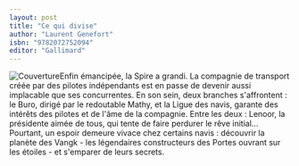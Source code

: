 ```yaml
---
layout: post
title: "Ce qui divise"
author: "Laurent Genefort"
isbn: "9782072752094"
editor: "Gallimard"
---
```

![Couverture](/img/9782072752094.jpg)Enfin émancipée, la Spire a grandi. La compagnie de transport créée par des pilotes indépendants est en passe de devenir aussi implacable que ses concurrentes. En son sein, deux branches s'affrontent : le Buro, dirigé par le redoutable Mathy, et la Ligue des navis, garante des intérêts des pilotes et de l'âme de la compagnie. Entre les deux : Lenoor, la présidente aimée de tous, qui tente de faire perdurer le rêve initial...  
Pourtant, un espoir demeure vivace chez certains navis : découvrir la planète des Vangk - les légendaires constructeurs des Portes ouvrant sur les étoiles - et s'emparer de leurs secrets.